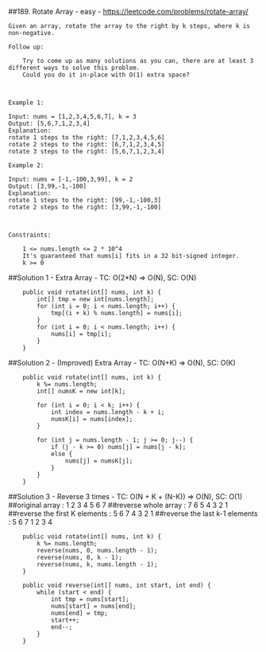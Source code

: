 ##189. Rotate Array - easy - https://leetcode.com/problems/rotate-array/
```
Given an array, rotate the array to the right by k steps, where k is non-negative.

Follow up:

    Try to come up as many solutions as you can, there are at least 3 different ways to solve this problem.
    Could you do it in-place with O(1) extra space?

 

Example 1:

Input: nums = [1,2,3,4,5,6,7], k = 3
Output: [5,6,7,1,2,3,4]
Explanation:
rotate 1 steps to the right: [7,1,2,3,4,5,6]
rotate 2 steps to the right: [6,7,1,2,3,4,5]
rotate 3 steps to the right: [5,6,7,1,2,3,4]

Example 2:

Input: nums = [-1,-100,3,99], k = 2
Output: [3,99,-1,-100]
Explanation: 
rotate 1 steps to the right: [99,-1,-100,3]
rotate 2 steps to the right: [3,99,-1,-100]

 

Constraints:

    1 <= nums.length <= 2 * 10^4
    It's guaranteed that nums[i] fits in a 32 bit-signed integer.
    k >= 0
```
##Solution 1 - Extra Array - TC: O(2*N) => O(N), SC: O(N)
```
    public void rotate(int[] nums, int k) {
        int[] tmp = new int[nums.length];
        for (int i = 0; i < nums.length; i++) {
            tmp[(i + k) % nums.length] = nums[i];
        }
        for (int i = 0; i < nums.length; i++) {
            nums[i] = tmp[i];
        }
    }
```
##Solution 2 - (Improved) Extra Array - TC: O(N+K) => O(N), SC: O(K)
```
    public void rotate(int[] nums, int k) {
        k %= nums.length;
        int[] numsK = new int[k];

        for (int i = 0; i < k; i++) {
            int index = nums.length - k + i;
            numsK[i] = nums[index];
        }

        for (int j = nums.length - 1; j >= 0; j--) {
            if (j - k >= 0) nums[j] = nums[j - k];
            else {
                nums[j] = numsK[j];
            }
        }
    }
```
##Solution 3 - Reverse 3 times - TC: O(N + K + (N-K)) => O(N), SC: O(1)
##original array                  : 1 2 3 4 5 6 7
##reverse whole array             : 7 6 5 4 3 2 1
##reverse the first K elements    : 5 6 7 4 3 2 1
##reverse the last k-1 elements   : 5 6 7 1 2 3 4 
```
    public void rotate(int[] nums, int k) {
        k %= nums.length;
        reverse(nums, 0, nums.length - 1);
        reverse(nums, 0, k - 1);
        reverse(nums, k, nums.length - 1);
    }

    public void reverse(int[] nums, int start, int end) {
        while (start < end) {
            int tmp = nums[start];
            nums[start] = nums[end];
            nums[end] = tmp;
            start++;
            end--;
        }
    }
```